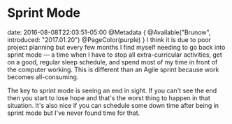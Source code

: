 # Sprint Mode
date: 2016-08-08T22:03:51-05:00
@Metadata {
  @Available("Brunow", introduced: "2017.01.20")
  @PageColor(purple)
}
I think it is due to poor project planning but every few months I find myself needing to go back into sprint mode &mdash; a time when I have to stop all extra-curricular activities, get on a good, regular sleep schedule, and spend most of my time in front of the computer working. This is different than an Agile sprint because work becomes all-consuming.

The key to sprint mode is seeing an end in sight. If you can't see the end then you start to lose hope and that's the worst thing to happen in that situation. It's also nice if you can schedule some down time after being in sprint mode but I've never found time for that.
